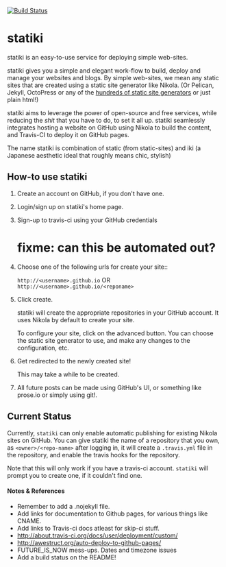 [![Build Status](https://travis-ci.org/punchagan/statiki.png?branch=master)](https://travis-ci.org/punchagan/statiki)


statiki
=======

statiki is an easy-to-use service for deploying simple web-sites.

statiki gives you a simple and elegant work-flow to build, deploy and
manage your websites and blogs.  By simple web-sites, we mean any
static sites that are created using a static site generator like
Nikola.  (Or Pelican, Jekyll, OctoPress or any of the
[hundreds of static site generators](http://staticsitegenerators.net/)
or just plain html!)

statiki aims to leverage the power of open-source and free services,
while reducing the *shit* that you have to do, to set it all
up. statiki seamlessly integrates hosting a website on GitHub using
Nikola to build the content, and Travis-CI to deploy it on GitHub
pages.

The name statiki is combination of static (from static-sites) and iki
(a Japanese aesthetic ideal that roughly means chic, stylish)

## How-to use statiki ##

1. Create an account on GitHub, if you don't have one.
2. Login/sign up on statiki's home page.
3. Sign-up to travis-ci using your GitHub credentials
   # fixme: can this be automated out?
4. Choose one of the following urls for create your site::

    `http://<username>.github.io` OR `http://<username>.github.io/<reponame>`

5. Click create.

    statiki will create the appropriate repositories in your GitHub
    account.  It uses Nikola by default to create your site.

    To configure your site, click on the advanced button.  You can
    choose the static site generator to use, and make any changes to
    the configuration, etc.

6. Get redirected to the newly created site!

    This may take a while to be created.

7. All future posts can be made using GitHub's UI, or something like
   prose.io or simply using git!.

## Current Status ##

Currently, `statiki` can only enable automatic publishing for existing Nikola
sites on GitHub.  You can give statiki the name of a repository that you own,
as `<owner>/<repo-name>` after logging in, it will create a `.travis.yml` file
in the repository, and enable the travis hooks for the repository.

Note that this will only work if you have a travis-ci account.  `statiki` will
prompt you to create one, if it couldn't find one.

#### Notes & References ####

- Remember to add a .nojekyll file.
- Add links for documentation to Github pages, for various things like CNAME.
- Add links to Travis-ci docs atleast for skip-ci stuff.
- http://about.travis-ci.org/docs/user/deployment/custom/
- http://awestruct.org/auto-deploy-to-github-pages/
- FUTURE_IS_NOW mess-ups. Dates and timezone issues
- Add a build status on the README!
